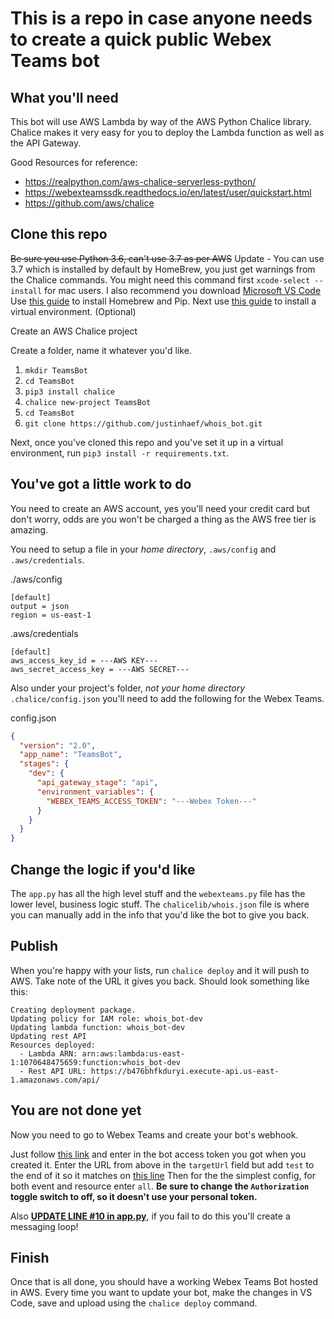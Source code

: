 # This is a repo in case anyone needs to create a quick public Webex Teams bot

## What you'll need

This bot will use AWS Lambda by way of the AWS Python Chalice library.  Chalice makes it very easy for you to deploy the Lambda function as well as the API Gateway. 

Good Resources for reference:
- https://realpython.com/aws-chalice-serverless-python/
- https://webexteamssdk.readthedocs.io/en/latest/user/quickstart.html
- https://github.com/aws/chalice

## Clone this repo

~~Be sure you use Python 3.6, can't use 3.7 as per AWS~~ Update - You can use 3.7 which is installed by default by HomeBrew, you just get warnings from the Chalice commands. 
You might need this command first `xcode-select --install` for mac users.
I also recommend you download [Microsoft VS Code](https://code.visualstudio.com)
Use [this guide](https://docs.python-guide.org/starting/install3/osx/) to install Homebrew and Pip. 
Next use [this guide](https://docs.python-guide.org/dev/virtualenvs/#lower-level-virtualenv) to install a virtual environment. (Optional)

Create an AWS Chalice project

Create a folder, name it whatever you'd like.  
1. `mkdir TeamsBot`
2. `cd TeamsBot`
3. `pip3 install chalice`
4. `chalice new-project TeamsBot`
5. `cd TeamsBot`
6. `git clone https://github.com/justinhaef/whois_bot.git`

Next, once you've cloned this repo and you've set it up in a virtual environment, run `pip3 install -r requirements.txt`.  

## You've got a little work to do

You need to create an AWS account, yes you'll need your credit card but don't worry, odds are you won't be charged a thing as the AWS free tier is amazing. 

You need to setup a file in your *home directory*, `.aws/config` and `.aws/credentials`.  


./aws/config

```key
[default]
output = json
region = us-east-1
```

.aws/credentials

```key
[default]
aws_access_key_id = ---AWS KEY---
aws_secret_access_key = ---AWS SECRET---
```

Also under your project's folder, *not your home directory* `.chalice/config.json` you'll need to add the following for the Webex Teams. 

config.json

```json
{
  "version": "2.0",
  "app_name": "TeamsBot",
  "stages": {
    "dev": {
      "api_gateway_stage": "api",
      "environment_variables": {
        "WEBEX_TEAMS_ACCESS_TOKEN": "---Webex Token---"
      }
    }
  }
}
```

## Change the logic if you'd like

The `app.py` has all the high level stuff and the `webexteams.py` file has the lower level, business logic stuff.  The `chalicelib/whois.json` file is where you can manually add in the info that you'd like the bot to give you back.  

## Publish

When you're happy with your lists, run `chalice deploy` and it will push to AWS.  Take note of the URL it gives you back. Should look something like this:

```shell
Creating deployment package.
Updating policy for IAM role: whois_bot-dev
Updating lambda function: whois_bot-dev
Updating rest API
Resources deployed:
  - Lambda ARN: arn:aws:lambda:us-east-1:1070648475659:function:whois_bot-dev
  - Rest API URL: https://b476bhfkduryi.execute-api.us-east-1.amazonaws.com/api/
```

## You are not done yet

Now you need to go to Webex Teams and create your bot's webhook. 

Just follow [this link](https://developer.webex.com/docs/api/v1/webhooks/create-a-webhook) and enter in the bot access token you got when you created it.  Enter the URL from above in the `targetUrl` field but add `test` to the end of it so it matches on [this line](https://github.com/justinhaef/whois_bot/blob/5ea08af6a3699d53d8f8df29ce6ef59877eef7b0/app.py#L21) Then for the the simplest config, for both event and resource enter `all`.  __Be sure to change the `Authorization` toggle switch to off, so it doesn't use your personal token.__

Also [__UPDATE LINE #10 in app.py__](https://github.com/justinhaef/whois_bot/blob/075d3e5a5fef564dca6bbd80cdbcc9b83bf19060/app.py#L10), if you fail to do this you'll create a messaging loop!

## Finish

Once that is all done, you should have a working Webex Teams Bot hosted in AWS.  Every time you want to update your bot, make the changes in VS Code, save and upload using the `chalice deploy` command.  